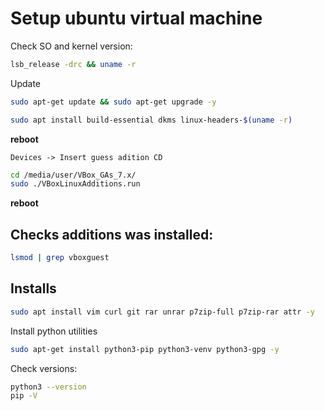# Setup ubuntu virtual machine

Check SO and kernel version:
```bash
lsb_release -drc && uname -r
```

Update
```bash
sudo apt-get update && sudo apt-get upgrade -y
```

```bash
sudo apt install build-essential dkms linux-headers-$(uname -r)
```

**reboot**

`Devices -> Insert guess adition CD`

```bash
cd /media/user/VBox_GAs_7.x/
sudo ./VBoxLinuxAdditions.run
```

**reboot**

## Checks additions was installed:

```bash
lsmod | grep vboxguest
```

## Installs

```bash
sudo apt install vim curl git rar unrar p7zip-full p7zip-rar attr -y
```

Install python utilities
```bash
sudo apt-get install python3-pip python3-venv python3-gpg -y
```

Check versions:
```bash
python3 --version
pip -V
```

```bash

```


```bash

```
